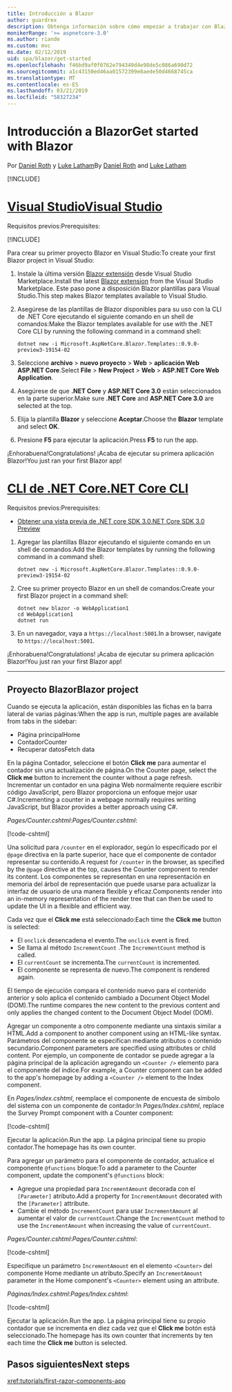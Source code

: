 ```yaml
---
title: Introducción a Blazor
author: guardrex
description: Obtenga información sobre cómo empezar a trabajar con Blazor mediante la creación y modificación de un proyecto Blazor.
monikerRange: '>= aspnetcore-3.0'
ms.author: riande
ms.custom: mvc
ms.date: 02/12/2019
uid: spa/blazor/get-started
ms.openlocfilehash: f46bd9af0f0762e794349d4e98de5c086a690d72
ms.sourcegitcommit: a1c43150ed46aa01572399e8aede50d4668745ca
ms.translationtype: MT
ms.contentlocale: es-ES
ms.lasthandoff: 03/21/2019
ms.locfileid: "58327234"
---
```

# <a name="get-started-with-blazor"></a><span data-ttu-id="ff54c-103">Introducción a Blazor</span><span class="sxs-lookup"><span data-stu-id="ff54c-103">Get started with Blazor</span></span>

<span data-ttu-id="ff54c-104">Por [Daniel Roth](https://github.com/danroth27) y [Luke Latham](https://github.com/guardrex)</span><span class="sxs-lookup"><span data-stu-id="ff54c-104">By [Daniel Roth](https://github.com/danroth27) and [Luke Latham](https://github.com/guardrex)</span></span>

[!INCLUDE[](~/includes/razor-components-preview-notice.md)]

# <a name="visual-studiotabvisual-studio"></a>[<span data-ttu-id="ff54c-105">Visual Studio</span><span class="sxs-lookup"><span data-stu-id="ff54c-105">Visual Studio</span></span>](#tab/visual-studio)

<span data-ttu-id="ff54c-106">Requisitos previos:</span><span class="sxs-lookup"><span data-stu-id="ff54c-106">Prerequisites:</span></span>

[!INCLUDE[](~/includes/net-core-prereqs-vs-3.0.md)]

<span data-ttu-id="ff54c-107">Para crear su primer proyecto Blazor en Visual Studio:</span><span class="sxs-lookup"><span data-stu-id="ff54c-107">To create your first Blazor project in Visual Studio:</span></span>

1. <span data-ttu-id="ff54c-108">Instale la última versión [Blazor extensión](https://go.microsoft.com/fwlink/?linkid=870389) desde Visual Studio Marketplace.</span><span class="sxs-lookup"><span data-stu-id="ff54c-108">Install the latest [Blazor extension](https://go.microsoft.com/fwlink/?linkid=870389) from the Visual Studio Marketplace.</span></span> <span data-ttu-id="ff54c-109">Este paso pone a disposición Blazor plantillas para Visual Studio.</span><span class="sxs-lookup"><span data-stu-id="ff54c-109">This step makes Blazor templates available to Visual Studio.</span></span>
1. <span data-ttu-id="ff54c-110">Asegúrese de las plantillas de Blazor disponibles para su uso con la CLI de .NET Core ejecutando el siguiente comando en un shell de comandos:</span><span class="sxs-lookup"><span data-stu-id="ff54c-110">Make the Blazor templates available for use with the .NET Core CLI by running the following command in a command shell:</span></span>

   ```console
   dotnet new -i Microsoft.AspNetCore.Blazor.Templates::0.9.0-preview3-19154-02
   ```

1. <span data-ttu-id="ff54c-111">Seleccione **archivo** > **nuevo proyecto** > **Web** > **aplicación Web ASP.NET Core**.</span><span class="sxs-lookup"><span data-stu-id="ff54c-111">Select **File** > **New Project** > **Web** > **ASP.NET Core Web Application**.</span></span>
1. <span data-ttu-id="ff54c-112">Asegúrese de que **.NET Core** y **ASP.NET Core 3.0** están seleccionados en la parte superior.</span><span class="sxs-lookup"><span data-stu-id="ff54c-112">Make sure **.NET Core** and **ASP.NET Core 3.0** are selected at the top.</span></span>
1. <span data-ttu-id="ff54c-113">Elija la plantilla **Blazor** y seleccione **Aceptar**.</span><span class="sxs-lookup"><span data-stu-id="ff54c-113">Choose the **Blazor** template and select **OK**.</span></span>
1. <span data-ttu-id="ff54c-114">Presione **F5** para ejecutar la aplicación.</span><span class="sxs-lookup"><span data-stu-id="ff54c-114">Press **F5** to run the app.</span></span>

<span data-ttu-id="ff54c-115">¡Enhorabuena!</span><span class="sxs-lookup"><span data-stu-id="ff54c-115">Congratulations!</span></span> <span data-ttu-id="ff54c-116">¡Acaba de ejecutar su primera aplicación Blazor!</span><span class="sxs-lookup"><span data-stu-id="ff54c-116">You just ran your first Blazor app!</span></span>

<!--

# [Visual Studio Code](#tab/visual-studio-code)

Prerequisites:

[!INCLUDE[](~/includes/net-core-prereqs-vsc-3.0.md)]

To create your first Blazor project in Visual Studio Code:

1. Execute the following command in a command shell:

   ```console
   dotnet new blazor -o WebApplication1
   ```

1. Open the *WebApplication1* folder in Visual Studio Code.

1. Visual Studio code offers to create assets to build and debug the app, which includes the *tasks.json* and *launch.json* files. Select **Yes** to add the assets.

1. Execute the app using the Visual Studio Code debugger.

1. In a browser, navigate to `https://localhost:5001`.

Congratulations! You just ran your first Blazor app!

# [Visual Studio for Mac](#tab/visual-studio-mac)

.NET Core 3.0 will be supported with Visual Studio for Mac version 8.0 or later. Visual Studio for Mac version 8.0 Preview isn't available at this time.

Use the [.NET Core CLI version of this topic](xref:razor-components/get-started?tabs=netcore-cli) on macOS.

[!INCLUDE[](~/includes/net-core-prereqs-mac-3.0.md)]

To create your first project Blazor project in Visual Studio for Mac:

1. Select **File** > **New Solution** or **New Project**.
1. In the sidebar, select **.NET Core** > **App**.
1. Select **Blazor** and select **Next**.
1. The **Target Framework** defaults to **.NET Core 3.0**. Select **Next**.
1. In the **Project Name** field, enter `WebApplication1`. Select **Create**.
1. Select **Run** > **Run Without Debugging** to run the app *without the debugger*. Running with the debugger isn't supported at this time.

Congratulations! You just ran your first Blazor app!
-->

# <a name="net-core-clitabnetcore-cli"></a>[<span data-ttu-id="ff54c-117">CLI de .NET Core</span><span class="sxs-lookup"><span data-stu-id="ff54c-117">.NET Core CLI</span></span>](#tab/netcore-cli/)

<span data-ttu-id="ff54c-118">Requisitos previos:</span><span class="sxs-lookup"><span data-stu-id="ff54c-118">Prerequisites:</span></span>

* [<span data-ttu-id="ff54c-119">Obtener una vista previa de .NET core SDK 3.0</span><span class="sxs-lookup"><span data-stu-id="ff54c-119">.NET Core SDK 3.0 Preview</span></span>](https://dotnet.microsoft.com/download/dotnet-core/3.0)

1. <span data-ttu-id="ff54c-120">Agregar las plantillas Blazor ejecutando el siguiente comando en un shell de comandos:</span><span class="sxs-lookup"><span data-stu-id="ff54c-120">Add the Blazor templates by running the following command in a command shell:</span></span>

   ```console
   dotnet new -i Microsoft.AspNetCore.Blazor.Templates::0.9.0-preview3-19154-02
   ```

1. <span data-ttu-id="ff54c-121">Cree su primer proyecto Blazor en un shell de comandos:</span><span class="sxs-lookup"><span data-stu-id="ff54c-121">Create your first Blazor project in a command shell:</span></span>

   ```console
   dotnet new blazor -o WebApplication1
   cd WebApplication1
   dotnet run
   ```

1. <span data-ttu-id="ff54c-122">En un navegador, vaya a `https://localhost:5001`.</span><span class="sxs-lookup"><span data-stu-id="ff54c-122">In a browser, navigate to `https://localhost:5001`.</span></span>

<span data-ttu-id="ff54c-123">¡Enhorabuena!</span><span class="sxs-lookup"><span data-stu-id="ff54c-123">Congratulations!</span></span> <span data-ttu-id="ff54c-124">¡Acaba de ejecutar su primera aplicación Blazor!</span><span class="sxs-lookup"><span data-stu-id="ff54c-124">You just ran your first Blazor app!</span></span>

---

## <a name="blazor-project"></a><span data-ttu-id="ff54c-125">Proyecto Blazor</span><span class="sxs-lookup"><span data-stu-id="ff54c-125">Blazor project</span></span>

<span data-ttu-id="ff54c-126">Cuando se ejecuta la aplicación, están disponibles las fichas en la barra lateral de varias páginas:</span><span class="sxs-lookup"><span data-stu-id="ff54c-126">When the app is run, multiple pages are available from tabs in the sidebar:</span></span>

* <span data-ttu-id="ff54c-127">Página principal</span><span class="sxs-lookup"><span data-stu-id="ff54c-127">Home</span></span>
* <span data-ttu-id="ff54c-128">Contador</span><span class="sxs-lookup"><span data-stu-id="ff54c-128">Counter</span></span>
* <span data-ttu-id="ff54c-129">Recuperar datos</span><span class="sxs-lookup"><span data-stu-id="ff54c-129">Fetch data</span></span>

<span data-ttu-id="ff54c-130">En la página Contador, seleccione el botón **Click me** para aumentar el contador sin una actualización de página.</span><span class="sxs-lookup"><span data-stu-id="ff54c-130">On the Counter page, select the **Click me** button to increment the counter without a page refresh.</span></span> <span data-ttu-id="ff54c-131">Incrementar un contador en una página Web normalmente requiere escribir código JavaScript, pero Blazor proporciona un enfoque mejor usar C#.</span><span class="sxs-lookup"><span data-stu-id="ff54c-131">Incrementing a counter in a webpage normally requires writing JavaScript, but Blazor provides a better approach using C#.</span></span>

<span data-ttu-id="ff54c-132">*Pages/Counter.cshtml*:</span><span class="sxs-lookup"><span data-stu-id="ff54c-132">*Pages/Counter.cshtml*:</span></span>

[!code-cshtml[](get-started/samples_snapshot/3.x/Counter1.cshtml)]

<span data-ttu-id="ff54c-133">Una solicitud para `/counter` en el explorador, según lo especificado por el `@page` directiva en la parte superior, hace que el componente de contador representar su contenido.</span><span class="sxs-lookup"><span data-stu-id="ff54c-133">A request for `/counter` in the browser, as specified by the `@page` directive at the top, causes the Counter component to render its content.</span></span> <span data-ttu-id="ff54c-134">Los componentes se representan en una representación en memoria del árbol de representación que puede usarse para actualizar la interfaz de usuario de una manera flexible y eficaz.</span><span class="sxs-lookup"><span data-stu-id="ff54c-134">Components render into an in-memory representation of the render tree that can then be used to update the UI in a flexible and efficient way.</span></span>

<span data-ttu-id="ff54c-135">Cada vez que el **Click me** está seleccionado:</span><span class="sxs-lookup"><span data-stu-id="ff54c-135">Each time the **Click me** button is selected:</span></span>

* <span data-ttu-id="ff54c-136">El `onclick` desencadena el evento.</span><span class="sxs-lookup"><span data-stu-id="ff54c-136">The `onclick` event is fired.</span></span>
* <span data-ttu-id="ff54c-137">Se llama al método `IncrementCount` .</span><span class="sxs-lookup"><span data-stu-id="ff54c-137">The `IncrementCount` method is called.</span></span>
* <span data-ttu-id="ff54c-138">El `currentCount` se incrementa.</span><span class="sxs-lookup"><span data-stu-id="ff54c-138">The `currentCount` is incremented.</span></span>
* <span data-ttu-id="ff54c-139">El componente se representa de nuevo.</span><span class="sxs-lookup"><span data-stu-id="ff54c-139">The component is rendered again.</span></span>

<span data-ttu-id="ff54c-140">El tiempo de ejecución compara el contenido nuevo para el contenido anterior y solo aplica el contenido cambiado a Document Object Model (DOM).</span><span class="sxs-lookup"><span data-stu-id="ff54c-140">The runtime compares the new content to the previous content and only applies the changed content to the Document Object Model (DOM).</span></span>

<span data-ttu-id="ff54c-141">Agregar un componente a otro componente mediante una sintaxis similar a HTML.</span><span class="sxs-lookup"><span data-stu-id="ff54c-141">Add a component to another component using an HTML-like syntax.</span></span> <span data-ttu-id="ff54c-142">Parámetros del componente se especifican mediante atributos o contenido secundario.</span><span class="sxs-lookup"><span data-stu-id="ff54c-142">Component parameters are specified using attributes or child content.</span></span> <span data-ttu-id="ff54c-143">Por ejemplo, un componente de contador se puede agregar a la página principal de la aplicación agregando un `<Counter />` elemento para el componente del índice.</span><span class="sxs-lookup"><span data-stu-id="ff54c-143">For example, a Counter component can be added to the app's homepage by adding a `<Counter />` element to the Index component.</span></span>

<span data-ttu-id="ff54c-144">En *Pages/index.cshtml*, reemplace el componente de encuesta de símbolo del sistema con un componente de contador:</span><span class="sxs-lookup"><span data-stu-id="ff54c-144">In *Pages/Index.cshtml*, replace the Survey Prompt component with a Counter component:</span></span>

[!code-cshtml[](get-started/samples_snapshot/3.x/Index1.cshtml?highlight=7)]

<span data-ttu-id="ff54c-145">Ejecutar la aplicación.</span><span class="sxs-lookup"><span data-stu-id="ff54c-145">Run the app.</span></span> <span data-ttu-id="ff54c-146">La página principal tiene su propio contador.</span><span class="sxs-lookup"><span data-stu-id="ff54c-146">The homepage has its own counter.</span></span>

<span data-ttu-id="ff54c-147">Para agregar un parámetro para el componente de contador, actualice el componente `@functions` bloque:</span><span class="sxs-lookup"><span data-stu-id="ff54c-147">To add a parameter to the Counter component, update the component's `@functions` block:</span></span>

* <span data-ttu-id="ff54c-148">Agregue una propiedad para `IncrementAmount` decorada con el `[Parameter]` atributo.</span><span class="sxs-lookup"><span data-stu-id="ff54c-148">Add a property for `IncrementAmount` decorated with the `[Parameter]` attribute.</span></span>
* <span data-ttu-id="ff54c-149">Cambie el método `IncrementCount` para usar `IncrementAmount` al aumentar el valor de `currentCount`.</span><span class="sxs-lookup"><span data-stu-id="ff54c-149">Change the `IncrementCount` method to use the `IncrementAmount` when increasing the value of `currentCount`.</span></span>

<span data-ttu-id="ff54c-150">*Pages/Counter.cshtml*:</span><span class="sxs-lookup"><span data-stu-id="ff54c-150">*Pages/Counter.cshtml*:</span></span>

[!code-cshtml[](get-started/samples_snapshot/3.x/Counter2.cshtml?highlight=4,8)]

<span data-ttu-id="ff54c-151">Especifique un parámetro `IncrementAmount` en el elemento `<Counter>` del componente Home mediante un atributo.</span><span class="sxs-lookup"><span data-stu-id="ff54c-151">Specify an `IncrementAmount` parameter in the Home component's `<Counter>` element using an attribute.</span></span>

<span data-ttu-id="ff54c-152">*Páginas/Index.cshtml*:</span><span class="sxs-lookup"><span data-stu-id="ff54c-152">*Pages/Index.cshtml*:</span></span>

[!code-cshtml[](get-started/samples_snapshot/3.x/Index2.cshtml)]

<span data-ttu-id="ff54c-153">Ejecutar la aplicación.</span><span class="sxs-lookup"><span data-stu-id="ff54c-153">Run the app.</span></span> <span data-ttu-id="ff54c-154">La página principal tiene su propio contador que se incrementa en diez cada vez que el **Click me** botón está seleccionado.</span><span class="sxs-lookup"><span data-stu-id="ff54c-154">The homepage has its own counter that increments by ten each time the **Click me** button is selected.</span></span>

## <a name="next-steps"></a><span data-ttu-id="ff54c-155">Pasos siguientes</span><span class="sxs-lookup"><span data-stu-id="ff54c-155">Next steps</span></span>

<xref:tutorials/first-razor-components-app>
